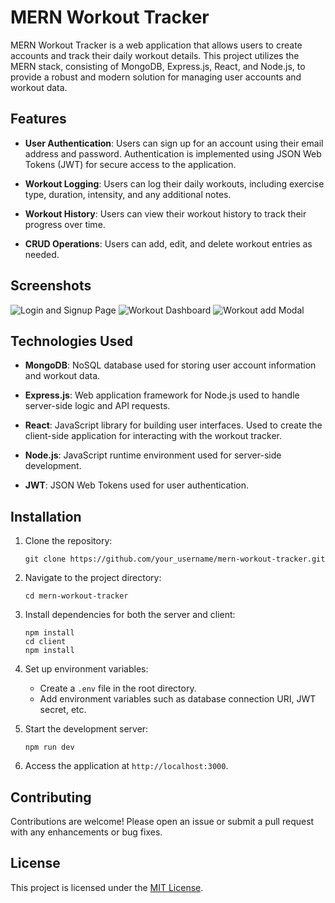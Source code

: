 # MERN Workout Tracker

MERN Workout Tracker is a web application that allows users to create accounts and track their daily workout details. This project utilizes the MERN stack, consisting of MongoDB, Express.js, React, and Node.js, to provide a robust and modern solution for managing user accounts and workout data.

## Features

- **User Authentication**: Users can sign up for an account using their email address and password. Authentication is implemented using JSON Web Tokens (JWT) for secure access to the application.

- **Workout Logging**: Users can log their daily workouts, including exercise type, duration, intensity, and any additional notes.

- **Workout History**: Users can view their workout history to track their progress over time.

- **CRUD Operations**: Users can add, edit, and delete workout entries as needed.

## Screenshots

![Login and Signup Page](https://github.com/Praneeth2862/Workout-Tracker/assets/95529324/16aa0e75-50a2-43f8-9671-68d031c3e4ed)
![Workout Dashboard](https://github.com/Praneeth2862/Workout-Tracker/assets/95529324/85ed5ee1-f95b-47a5-8937-bce423d1850c)
![Workout add Modal](https://github.com/Praneeth2862/Workout-Tracker/assets/95529324/558a75b3-3e90-4d70-b414-ff10fd63dc48)


## Technologies Used

- **MongoDB**: NoSQL database used for storing user account information and workout data.

- **Express.js**: Web application framework for Node.js used to handle server-side logic and API requests.

- **React**: JavaScript library for building user interfaces. Used to create the client-side application for interacting with the workout tracker.

- **Node.js**: JavaScript runtime environment used for server-side development.

- **JWT**: JSON Web Tokens used for user authentication.

## Installation

1. Clone the repository:

    ```
    git clone https://github.com/your_username/mern-workout-tracker.git
    ```

2. Navigate to the project directory:

    ```
    cd mern-workout-tracker
    ```

3. Install dependencies for both the server and client:

    ```
    npm install
    cd client
    npm install
    ```

4. Set up environment variables:

    - Create a `.env` file in the root directory.
    - Add environment variables such as database connection URI, JWT secret, etc.

5. Start the development server:

    ```
    npm run dev
    ```

6. Access the application at `http://localhost:3000`.

## Contributing

Contributions are welcome! Please open an issue or submit a pull request with any enhancements or bug fixes.

## License

This project is licensed under the [MIT License](LICENSE).
